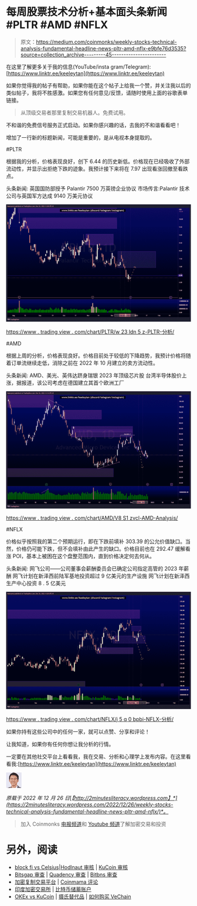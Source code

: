 # 每周股票技术分析+基本面头条新闻#PLTR #AMD #NFLX

> 原文：<https://medium.com/coinmonks/weekly-stocks-technical-analysis-fundamental-headline-news-pltr-amd-nflx-e9bfe76d3535?source=collection_archive---------45----------------------->

在这里了解更多关于我的信息(YouTube/insta gram/Telegram):[https://www.linktr.ee/keeleytan](https://www.linktr.ee/keeleytan)

如果你觉得我的帖子有帮助，如果你能在这个帖子上给我一个赞，并关注我以后的类似帖子，我将不胜感激。如果您有任何意见/反馈，请随时使用上面的谷歌表单链接。

> 从顶级交易者那里复制交易机器人。免费试用。

不和谐的免费信号服务正式启动。如果你感兴趣的话，去我的不和谐看看吧！

增加了一行新的标题新闻，可能是重要的，是从电视本身提取的。

#PLTR

根据我的分析，价格表现良好，创下 6.44 的历史新低。价格现在已经吸收了外部流动性，并显示出拒绝下跌的迹象。我预计接下来将在 7.97 出现看涨回撤至看跌点。

头条新闻:
英国国防部授予 Palantir 7500 万英镑企业协议
市场传言:Palantir 技术公司与英国军方达成 9140 万美元协议

![](img/5692b2ff084caf1d89700a7d5480e368.png)

[https://www . trading view . com/chart/PLTR/w 23 ldn 5 z-PLTR-分析/](https://www.tradingview.com/chart/PLTR/w23lDN5z-PLTR-Analysis/)

#AMD

根据上周的分析，价格表现良好。价格目前处于较低的下降趋势，我预计价格将随着订单流继续走低，消除之前在 2022 年 10 月建立的卖方流动性。

头条新闻:
AMD、美光、英伟达跻身瑞银 2023 年顶级芯片股
台湾半导体股价上涨，据报道，该公司考虑在德国建立其首个欧洲工厂

![](img/26b984889d751a8e890e685e64c23644.png)

[https://www . trading view . com/chart/AMD/V8 S1 zvcl-AMD-Analysis/](https://www.tradingview.com/chart/AMD/V8s1ZvCL-AMD-Analysis/)

#NFLX

价格似乎按照我的第二个预期运行，即在下跌前填补 303.39 的公允价值缺口。当然，价格仍可能下跌，但不会填补由此产生的缺口。价格目前也在 292.47 缓解看涨 POI，基本上被困在这个盘整范围内，直到价格决定何去何从。

头条新闻:
网飞公司——公司董事会薪酬委员会已确定公司指定高管的 2023 年薪酬
网飞计划在新泽西前陆军基地投资超过 9 亿美元的生产设施
网飞计划在新泽西生产中心投资 8 . 5 亿美元

![](img/3eb5335a8dbc2977952159100e0c7049.png)

[https://www . trading view . com/chart/NFLX/j 5 q 0 bpbi-NFLX-分析/](https://www.tradingview.com/chart/NFLX/J5Q0BPBI-NFLX-Analysis/)

如果你持有这些公司中的任何一家，就可以点赞、分享和评论！

让我知道，如果你有任何你想让我分析的行情。

一定要在其他社交平台上看看我，我在交易、分析和心理学上发布内容。在这里看看我:[https://www.linktr.ee/keeleytan](https://www.linktr.ee/keeleytan)

![](img/4e445a50d144cb0445f7899226f47c1a.png)

*原载于 2022 年 12 月 26 日*[*【http://2minutesliteracy.wordpress.com】*](https://2minutesliteracy.wordpress.com/2022/12/26/weekly-stocks-technical-analysis-fundamental-headline-news-pltr-amd-nflx/)*。*

> 加入 Coinmonks [电报频道](https://t.me/coincodecap)和 [Youtube 频道](https://www.youtube.com/c/coinmonks/videos)了解加密交易和投资

# 另外，阅读

*   [block fi vs Celsius](/coinmonks/blockfi-vs-celsius-vs-hodlnaut-8a1cc8c26630)|[Hodlnaut 审核](/coinmonks/hodlnaut-review-best-way-to-hodl-is-to-earn-interest-on-your-bitcoin-6658a8c19edf) | [KuCoin 审核](https://coincodecap.com/kucoin-review)
*   [Bitsgap 审查](/coinmonks/bitsgap-review-a-crypto-trading-bot-that-makes-easy-money-a5d88a336df2) | [Quadency 审查](/coinmonks/quadency-review-a-crypto-trading-automation-platform-3068eaa374e1) | [Bitbns 审查](/coinmonks/bitbns-review-38256a07e161)
*   [加密复制交易平台](/coinmonks/top-10-crypto-copy-trading-platforms-for-beginners-d0c37c7d698c) | [Coinmama 评论](/coinmonks/coinmama-review-ace5641bde6e)
*   [印度加密交易所](/coinmonks/bitcoin-exchange-in-india-7f1fe79715c9) | [比特币储蓄账户](/coinmonks/bitcoin-savings-account-e65b13f92451)
*   [OKEx vs KuCoin](https://coincodecap.com/okex-kucoin) | [摄氏替代品](https://coincodecap.com/celsius-alternatives) | [如何购买 VeChain](https://coincodecap.com/buy-vechain)